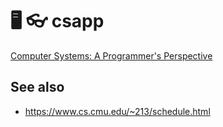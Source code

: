 # 🖥️ 👓 csapp

[Computer Systems: A Programmer's Perspective](https://csapp.cs.cmu.edu/)

## See also

- https://www.cs.cmu.edu/~213/schedule.html

